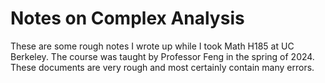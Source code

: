 # Notes on Complex Analysis
These are some rough notes I wrote up while I took Math H185 at UC Berkeley. The course was taught by Professor Feng in the spring of 2024. These documents are very rough and most certainly contain many errors. 
